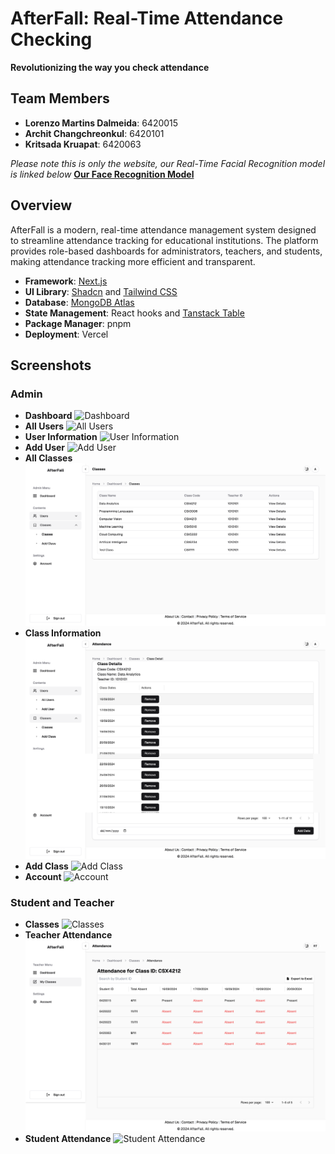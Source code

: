 # AfterFall: Real-Time Attendance Checking

**Revolutionizing the way you check attendance**

## Team Members
- **Lorenzo Martins Dalmeida**: 6420015
- **Archit Changchreonkul**: 6420101
- **Kritsada Kruapat**: 6420063

*Please note this is only the website, our Real-Time Facial Recognition model is linked below*
**[Our Face Recognition Model](https://github.com/OwenYooYoo/webcam-antispoofing)**

## Overview

AfterFall is a modern, real-time attendance management system designed to streamline attendance tracking for educational institutions. The platform provides role-based dashboards for administrators, teachers, and students, making attendance tracking more efficient and transparent.

- **Framework**: [Next.js](https://nextjs.org/) 
- **UI Library**: [Shadcn](https://ui.shadcn.com/) and [Tailwind CSS](https://tailwindcss.com/)
- **Database**: [MongoDB Atlas](https://www.mongodb.com/cloud/atlas)
- **State Management**: React hooks and [Tanstack Table](https://tanstack.com/table)
- **Package Manager**: pnpm
- **Deployment**: Vercel

## Screenshots

### Admin
- **Dashboard**
![Dashboard](./img/admin/dashboard.png)
- **All Users**
![All Users](./img/admin/allUsers.png)
- **User Information**
![User Information](./img/admin/studentInfo.png)
- **Add User**
![Add User](./img/admin/addUser.png)
- **All Classes**
![List of All Classes](./img/admin/classes.png)
- **Class Information**
![Class Information](./img/admin/classInfo.png)
- **Add Class**
![Add Class](./img/admin/addClass.png)
- **Account**
![Account](./img/admin/account.png)

### Student and Teacher
- **Classes**
![Classes](./img/student/classes.png)
- **Teacher Attendance**
![Teacher Attendance](./img/teacher/attendance.png)
- **Student Attendance**
![Student Attendance](./img/student/attendance.png)

